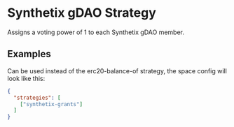 # Synthetix gDAO Strategy

Assigns a voting power of 1 to each Synthetix gDAO member.

## Examples

Can be used instead of the erc20-balance-of strategy, the space config will look like this:

```JSON
{
  "strategies": [
    ["synthetix-grants"]
  ]
}
```

